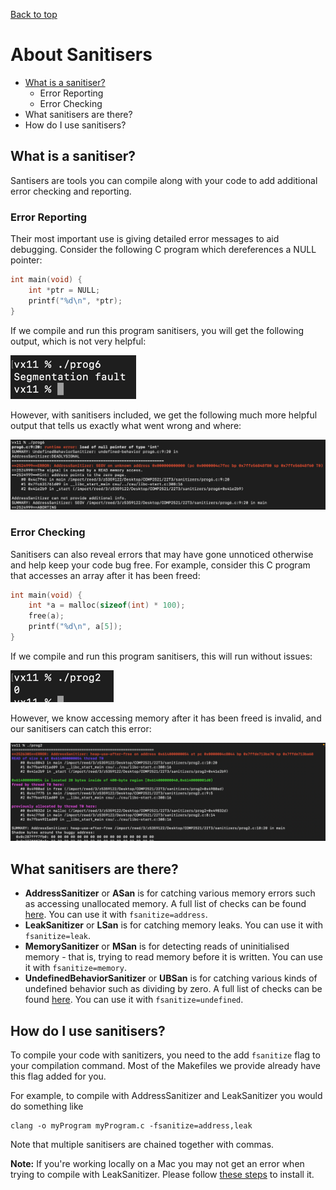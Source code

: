 [Back to top](/)

# About Sanitisers
- [What is a sanitiser?](#what-is-a-sanitiser)
  - Error Reporting
  - Error Checking
- What sanitisers are there?
- How do I use sanitisers?

## What is a sanitiser?

Santisers are tools you can compile along with your code to add additional error checking and reporting.

### Error Reporting

Their most important use is giving detailed error messages to aid debugging. Consider the following C program which dereferences a NULL pointer:
```C
int main(void) {
    int *ptr = NULL;
    printf("%d\n", *ptr);
}
```

If we compile and run this program sanitisers, you will get the following output, which is not very helpful:

![Segmentation fault](segfault.png)

However, with sanitisers included, we get the following much more helpful output that tells us exactly what went wrong and where:

![Sanitiser error](sanerr1.png)

### Error Checking

Sanitisers can also reveal errors that may have gone unnoticed otherwise and help keep your code bug free. For example, consider this C program that accesses an array after it has been freed:

```C
int main(void) {
    int *a = malloc(sizeof(int) * 100);
    free(a);
    printf("%d\n", a[5]);
}
```

If we compile and run this program sanitisers, this will run without issues:

![Runs successfully and prints 0](invalid.png)

However, we know accessing memory after it has been freed is invalid, and our sanitisers can catch this error:

![img.png](sanerr2.png)


## What sanitisers are there?

* **AddressSanitizer** or **ASan** is for catching various memory errors such as accessing unallocated memory. A full list of checks can be found [here](https://clang.llvm.org/docs/AddressSanitizer.html#introduction). You can use it with `fsanitize=address`.
* **LeakSanitizer** or **LSan** is for catching memory leaks. You can use it with `fsanitize=leak`.
* **MemorySanitizer** or **MSan** is for detecting reads of uninitialised memory - that is, trying to read memory before it is written. You can use it with `fsanitize=memory`.
* **UndefinedBehaviorSanitizer** or **UBSan** is for catching various kinds of undefined behavior such as dividing by zero. A full list of checks can be found [here](https://clang.llvm.org/docs/UndefinedBehaviorSanitizer.html#ubsan-checks). You can use it with `fsanitize=undefined`.

## How do I use sanitisers?

To compile your code with sanitizers, you need to the add `fsanitize` flag to your compilation command. Most of the Makefiles we provide already have this flag added for you.

For example, to compile with AddressSanitizer and LeakSanitizer you would do something like

```
clang -o myProgram myProgram.c -fsanitize=address,leak
```

Note that multiple sanitisers are chained together with commas. 

**Note:** If you're working locally on a Mac you may not get an error when trying to compile with LeakSanitizer. Please follow [these steps](https://stackoverflow.com/a/55778432) to install it.

